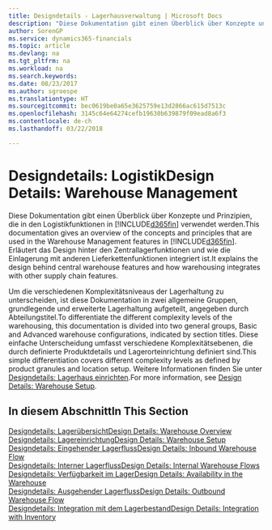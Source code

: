 ```yaml
---
title: Designdetails - Lagerhausverwaltung | Microsoft Docs
description: "Diese Dokumentation gibt einen Überblick über Konzepte und Prinzipien, die in den Logistikfunktionen in Finance and Operations, Business edition verwendet werden."
author: SorenGP
ms.service: dynamics365-financials
ms.topic: article
ms.devlang: na
ms.tgt_pltfrm: na
ms.workload: na
ms.search.keywords: 
ms.date: 08/23/2017
ms.author: sgroespe
ms.translationtype: HT
ms.sourcegitcommit: bec0619be0a65e3625759e13d2866ac615d7513c
ms.openlocfilehash: 3145c64e64274cefb19630b639879f09ead8a6f3
ms.contentlocale: de-ch
ms.lasthandoff: 03/22/2018

---
```

# <a name="design-details-warehouse-management"></a><span data-ttu-id="d9887-103">Designdetails: Logistik</span><span class="sxs-lookup"><span data-stu-id="d9887-103">Design Details: Warehouse Management</span></span>
<span data-ttu-id="d9887-104">Diese Dokumentation gibt einen Überblick über Konzepte und Prinzipien, die in den Logistikfunktionen in [!INCLUDE[d365fin](includes/d365fin_md.md)] verwendet werden.</span><span class="sxs-lookup"><span data-stu-id="d9887-104">This documentation gives an overview of the concepts and principles that are used in the Warehouse Management features in [!INCLUDE[d365fin](includes/d365fin_md.md)].</span></span> <span data-ttu-id="d9887-105">Erläutert das Design hinter den Zentrallagerfunktionen und wie die Einlagerung mit anderen Lieferkettenfunktionen integriert ist.</span><span class="sxs-lookup"><span data-stu-id="d9887-105">It explains the design behind central warehouse features and how warehousing integrates with other supply chain features.</span></span>  

<span data-ttu-id="d9887-106">Um die verschiedenen Komplexitätsniveaus der Lagerhaltung zu unterscheiden, ist diese Dokumentation in zwei allgemeine Gruppen, grundlegende und erweiterte Lagerhaltung aufgeteilt, angegeben durch Abteilungstitel.</span><span class="sxs-lookup"><span data-stu-id="d9887-106">To differentiate the different complexity levels of the warehousing, this documentation is divided into two general groups, Basic and Advanced warehouse configurations, indicated by section titles.</span></span> <span data-ttu-id="d9887-107">Diese einfache Unterscheidung umfasst verschiedene Komplexitätsebenen, die durch definierte Produktdetails und Lagerorteinrichtung definiert sind.</span><span class="sxs-lookup"><span data-stu-id="d9887-107">This simple differentiation covers different complexity levels as defined by product granules and location setup.</span></span> <span data-ttu-id="d9887-108">Weitere Informationen finden Sie unter [Designdetails: Lagerhaus einrichten](design-details-warehouse-setup.md).</span><span class="sxs-lookup"><span data-stu-id="d9887-108">For more information, see [Design Details: Warehouse Setup](design-details-warehouse-setup.md).</span></span>  

## <a name="in-this-section"></a><span data-ttu-id="d9887-109">In diesem Abschnitt</span><span class="sxs-lookup"><span data-stu-id="d9887-109">In This Section</span></span>  
[<span data-ttu-id="d9887-110">Designdetails: Lagerübersicht</span><span class="sxs-lookup"><span data-stu-id="d9887-110">Design Details: Warehouse Overview</span></span>](design-details-warehouse-overview.md)  
[<span data-ttu-id="d9887-111">Designdetails: Lagereinrichtung</span><span class="sxs-lookup"><span data-stu-id="d9887-111">Design Details: Warehouse Setup</span></span>](design-details-warehouse-setup.md)  
[<span data-ttu-id="d9887-112">Designdetails: Eingehender Lagerfluss</span><span class="sxs-lookup"><span data-stu-id="d9887-112">Design Details: Inbound Warehouse Flow</span></span>](design-details-inbound-warehouse-flow.md)  
[<span data-ttu-id="d9887-113">Designdetails: Interner Lagerfluss</span><span class="sxs-lookup"><span data-stu-id="d9887-113">Design Details: Internal Warehouse Flows</span></span>](design-details-internal-warehouse-flows.md)  
[<span data-ttu-id="d9887-114">Designdetails: Verfügbarkeit im Lager</span><span class="sxs-lookup"><span data-stu-id="d9887-114">Design Details: Availability in the Warehouse</span></span>](design-details-availability-in-the-warehouse.md)  
[<span data-ttu-id="d9887-115">Designdetails: Ausgehender Lagerfluss</span><span class="sxs-lookup"><span data-stu-id="d9887-115">Design Details: Outbound Warehouse Flow</span></span>](design-details-outbound-warehouse-flow.md)  
[<span data-ttu-id="d9887-116">Designdetails: Integration mit dem Lagerbestand</span><span class="sxs-lookup"><span data-stu-id="d9887-116">Design Details: Integration with Inventory</span></span>](design-details-integration-with-inventory.md)

